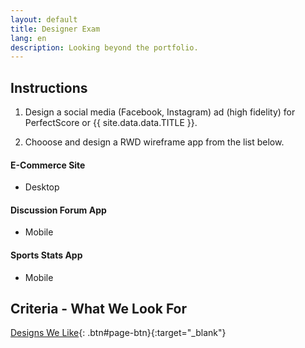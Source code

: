 ```yaml
---
layout: default
title: Designer Exam
lang: en
description: Looking beyond the portfolio.
---
```




## Instructions

1. Design a social media (Facebook, Instagram) ad (high fidelity) for PerfectScore or {{ site.data.data.TITLE }}.

2. Chooose and design a RWD wireframe app from the list below.

#### E-Commerce Site

* Desktop

#### Discussion Forum App

* Mobile

#### Sports Stats App

* Mobile

## Criteria - What We Look For

[Designs We Like](https://docs.google.com/spreadsheets/d/1JFrMD5X5O_09hYCWGpeODBHy0OnA1UkQUuejtB0m54w/edit?usp=sharing){: .btn#page-btn}{:target="_blank"}
